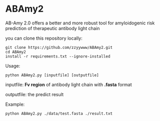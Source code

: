 # ABAmy2
AB-Amy 2.0 offers a better and more robust tool for amyloidogenic risk prediction of therapeutic antibody light chain


you can clone this repository locally:
```
git clone https://github.com/zzyywww/ABAmy2.git 
cd ABAmy2
install -r requirements.txt --ignore-installed
```
Usage:

```
python ABAmy2.py [inputfile] [outputfile]
```

inputfile: **Fv region** of antibody light chain with **.fasta** format

outputfile: the predict result

Example:
```
python ABAmy2.py ./data/test.fasta ./result.txt
```
